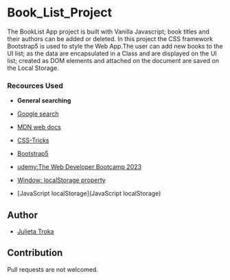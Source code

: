 # Book_List_Project 
The BookList App project is built with Vanilla Javascript; book titles and their authors can be added or deleted. In this project the CSS framework Bootstrap5 is used to style the Web App.The user can add new books to the UI list; as the data are encapsulated in a Class and are displayed on the UI list; created as DOM elements and attached on the document are saved on the Local Storage. 

### Recources Used

- **General searching**

- [Google search](https://www.google.com/)
- [MDN web docs](https://developer.mozilla.org/en-US/)
- [CSS-Tricks](https://css-tricks.com/)
- [Bootstrap5](https://getbootstrap.com/docs/5.0/getting-started/introduction/)
- [udemy:The Web Developer Bootcamp 2023](https://www.udemy.com/course/the-web-developer-bootcamp/)
- [Window: localStorage property](https://developer.mozilla.org/en-US/docs/Web/API/Window/localStorage)
- [JavaScript localStorage](JavaScript localStorage)

## Author 

  - [Juljeta Troka](https://www.linkedin.com/in/juljetatroka/)


## Contribution 

Pull requests are not welcomed.
